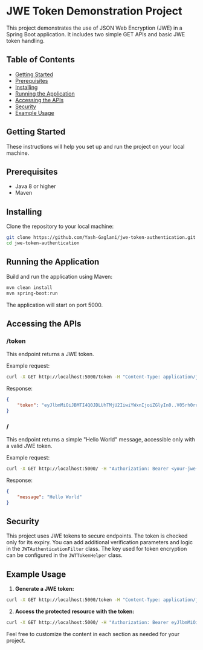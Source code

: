 # JWE Token Demonstration Project

This project demonstrates the use of JSON Web Encryption (JWE) in a Spring Boot application. It includes two simple GET APIs and basic JWE token handling.

## Table of Contents

- [Getting Started](#getting-started)
- [Prerequisites](#prerequisites)
- [Installing](#installing)
- [Running the Application](#running-the-application)
- [Accessing the APIs](#accessing-the-apis)
- [Security](#security)
- [Example Usage](#example-usage)


## Getting Started

These instructions will help you set up and run the project on your local machine.

## Prerequisites

- Java 8 or higher
- Maven

## Installing

Clone the repository to your local machine:

```sh
git clone https://github.com/Yash-Gaglani/jwe-token-authentication.git
cd jwe-token-authentication
```

## Running the Application

Build and run the application using Maven:

```sh
mvn clean install
mvn spring-boot:run
```

The application will start on port 5000.

## Accessing the APIs

### /token

This endpoint returns a JWE token.

Example request:

```sh
curl -X GET http://localhost:5000/token -H "Content-Type: application/json"
```

Response:

```json
{
    "token": "eyJlbmMiOiJBMTI4Q0JDLUhTMjU2IiwiYWxnIjoiZGlyIn0..V05rh0rr7MJ7iw5L.U2f4Tcm6yZG1H5g.TgXGKbJ5sdQ"
}
```

### /

This endpoint returns a simple "Hello World" message, accessible only with a valid JWE token.

Example request:

```sh
curl -X GET http://localhost:5000/ -H "Authorization: Bearer <your-jwe-token>"
```

Response:

```json
{
    "message": "Hello World"
}
```

## Security

This project uses JWE tokens to secure endpoints. The token is checked only for its expiry. You can add additional verification parameters and logic in the `JWTAuthenticationFilter` class. The key used for token encryption can be configured in the `JWTTokenHelper` class.

## Example Usage

1. **Generate a JWE token:**

```sh
curl -X GET http://localhost:5000/token -H "Content-Type: application/json"
```

2. **Access the protected resource with the token:**

```sh
curl -X GET http://localhost:5000/ -H "Authorization: Bearer eyJlbmMiOiJBMTI4Q0JDLUhTMjU2IiwiYWxnIjoiZGlyIn0..V05rh0rr7MJ7iw5L.U2f4Tcm6yZG1H5g.TgXGKbJ5sdQ"
```

Feel free to customize the content in each section as needed for your project.
